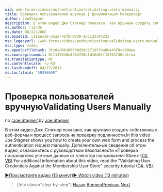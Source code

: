 ```yaml
---
uid: web-forms/videos/authentication/validating-users-manually
title: Проверка пользователей вручную | Документация Майкрософт
author: JoeStagner
description: В этом видео Джо Стэгнер показано, как вручную создать собственные веб-формы и процесс запроса на проверку подлинности. Дополнительные сведения об этом vi...
ms.author: riande
ms.date: 08/22/2008
ms.assetid: c11eec26-25a2-41fb-9330-ddc123c0423a
msc.legacyurl: /web-forms/videos/authentication/validating-users-manually
msc.type: video
ms.openlocfilehash: 3fc0ad6b366650d20d2710574a0b443f8cd994ee
ms.sourcegitcommit: 0f1119340e4464720cfd16d0ff15764746ea1fea
ms.translationtype: MT
ms.contentlocale: ru-RU
ms.lasthandoff: 04/17/2019
ms.locfileid: "59396698"
---
```

# <a name="validating-users-manually"></a><span data-ttu-id="a6d7d-104">Проверка пользователей вручную</span><span class="sxs-lookup"><span data-stu-id="a6d7d-104">Validating Users Manually</span></span>

<span data-ttu-id="a6d7d-105">по [(Joe Stagner)](https://github.com/JoeStagner)</span><span class="sxs-lookup"><span data-stu-id="a6d7d-105">by [Joe Stagner](https://github.com/JoeStagner)</span></span>

<span data-ttu-id="a6d7d-106">В этом видео Джо Стэгнер показано, как вручную создать собственные веб-формы и процесс запроса на проверку подлинности.</span><span class="sxs-lookup"><span data-stu-id="a6d7d-106">In this video Joe Stagner shows you how to create your own web form and process the authentication request manually.</span></span> <span data-ttu-id="a6d7d-107">Дополнительные сведения об этом видео, ознакомьтесь с руководством безопасности «Проверка пользователя учетные данные от членства пользователя Store» ([C#](../../overview/older-versions-security/membership/validating-user-credentials-against-the-membership-user-store-cs.md), [VB](../../overview/older-versions-security/membership/validating-user-credentials-against-the-membership-user-store-vb.md)).</span><span class="sxs-lookup"><span data-stu-id="a6d7d-107">For additional information about this video, read the "Validating User Credentials Against the Membership User Store" security tutorial ([C#](../../overview/older-versions-security/membership/validating-user-credentials-against-the-membership-user-store-cs.md), [VB](../../overview/older-versions-security/membership/validating-user-credentials-against-the-membership-user-store-vb.md)).</span></span>

[<span data-ttu-id="a6d7d-108">&#9654;Просмотрите видео (13 минут)</span><span class="sxs-lookup"><span data-stu-id="a6d7d-108">&#9654; Watch video (13 minutes)</span></span>](https://channel9.msdn.com/Blogs/ASP-NET-Site-Videos/validating-users-manually)

> [!div class="step-by-step"]
> <span data-ttu-id="a6d7d-109">[Назад](creating-user-accounts-programmatically.md)
> [Вперед](validating-users-with-the-login-control.md)</span><span class="sxs-lookup"><span data-stu-id="a6d7d-109">[Previous](creating-user-accounts-programmatically.md)
[Next](validating-users-with-the-login-control.md)</span></span>

